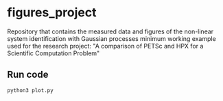 # figures_project

Repository that contains the measured data and figures of the non-linear system
identification with Gaussian processes minimum working example used for
the research project:
"A comparison of PETSc and HPX for a Scientific Computation Problem"

## Run code
`python3 plot.py`

